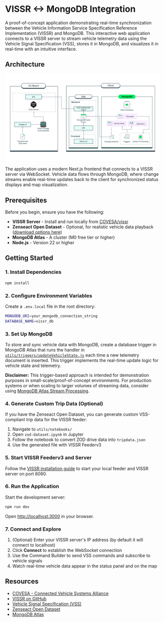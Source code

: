 # VISSR <-> MongoDB Integration

A proof-of-concept application demonstrating real-time synchronization between the Vehicle Information Service Specification Reference Implementation (VISSR) and MongoDB. This interactive web application connects to a VISSR server to stream vehicle telemetry data using the Vehicle Signal Specification (VSS), stores it in MongoDB, and visualizes it in real-time with an intuitive interface.

## Architecture

![Architecture Diagram](public/architecture.svg)

The application uses a modern Next.js frontend that connects to a VISSR server via WebSocket. Vehicle data flows through MongoDB, where change streams enable real-time updates back to the client for synchronized status displays and map visualization.

## Prerequisites

Before you begin, ensure you have the following:

- **VISSR Server** - Install and run locally from [COVESA/vissr](https://github.com/COVESA/vissr/tree/master)
- **Zenseact Open Dataset** - Optional, for realistic vehicle data playback ([download options here](https://zod.zenseact.com/download/))
- **MongoDB Atlas** - A cluster (M0 free tier or higher)
- **Node.js** - Version 22 or higher

## Getting Started

### 1. Install Dependencies

```bash
npm install
```

### 2. Configure Environment Variables

Create a `.env.local` file in the root directory:

```bash
MONGODB_URI=your_mongodb_connection_string
DATABASE_NAME=vissr_db
```

### 3. Set Up MongoDB

To store and sync vehicle data with MongoDB, create a database trigger in MongoDB Atlas that runs the handler in [`utils/triggers/updateVehicleState.js`](utils/triggers/updateVehicleState.js) each time a new telemetry document is inserted. This trigger implements the real-time update logic for vehicle state and telemetry.

**Disclaimer:** This trigger-based approach is intended for demonstration purposes in small-scale/proof-of-concept environments. For production systems or when scaling to larger volumes of streaming data, consider using [MongoDB Atlas Stream Processing](https://www.mongodb.com/products/platform/atlas-stream-processing).

### 4. Generate Custom Trip Data (Optional)

If you have the Zenseact Open Dataset, you can generate custom VSS-compliant trip data for the VISSR feeder:

1. Navigate to `utils/notebooks/`
2. Open `zod-dataset.ipynb` in Jupyter
3. Follow the notebook to convert ZOD drive data into `tripdata.json`
4. Use the generated file with VISSR Feederv3

### 5. Start VISSR Feederv3 and Server

Follow the [VISSR installation guide](https://github.com/COVESA/vissr/tree/master) to start your local feeder and VISSR server on port 8080.

### 6. Run the Application

Start the development server:

```bash
npm run dev
```

Open [http://localhost:3000](http://localhost:3000) in your browser.

### 7. Connect and Explore

1. (Optional) Enter your VISSR server's IP address (by default it will connect to localhost)
2. Click **Connect** to establish the WebSocket connection
3. Use the Command Builder to send VSS commands and subscribe to vehicle signals
4. Watch real-time vehicle data appear in the status panel and on the map

## Resources

- [COVESA - Connected Vehicle Systems Alliance](https://covesa.global/)
- [VISSR on GitHub](https://github.com/COVESA/vissr)
- [Vehicle Signal Specification (VSS)](https://covesa.github.io/vehicle_signal_specification/)
- [Zenseact Open Dataset](https://zod.zenseact.com/)
- [MongoDB Atlas](https://www.mongodb.com/cloud/atlas)
